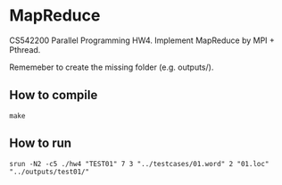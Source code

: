 # MapReduce
CS542200 Parallel Programming HW4. Implement MapReduce by MPI + Pthread. 

Rememeber to create the missing folder (e.g. outputs/).

## How to compile
```
make 
```

## How to run 
```
srun -N2 -c5 ./hw4 "TEST01" 7 3 "../testcases/01.word" 2 "01.loc" "../outputs/test01/"
```
